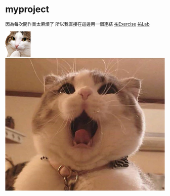 # myproject

因為每次開作業太麻煩了 所以我直接在這邊用一個連結 [祐Exercise](https://stp9640502.github.io/myproject/Exercise/index.html)
                                               [祐Lab](https://stp9640502.github.io/myproject/Lab/index.html)

![Cat](./NEKO/123.gif)
![cat](./NEKO/O口O.jpg)

